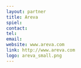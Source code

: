 ```yaml
---
layout: partner
title: Areva
spiel: 
contact: 
tel: 
email: 
website: www.areva.com
link: http://www.areva.com
logo: areva_small.png
---
```

